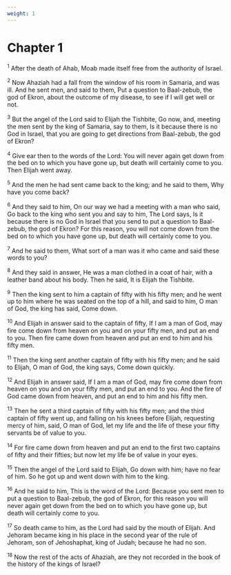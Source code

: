 ```yaml
---
weight: 1
---
```


# Chapter 1

<sup>1</sup> After the death of Ahab, Moab made itself free from the authority of Israel. 

<sup>2</sup> Now Ahaziah had a fall from the window of his room in Samaria, and was ill. And he sent men, and said to them, Put a question to Baal-zebub, the god of Ekron, about the outcome of my disease, to see if I will get well or not. 

<sup>3</sup> But the angel of the Lord said to Elijah the Tishbite, Go now, and, meeting the men sent by the king of Samaria, say to them, Is it because there is no God in Israel, that you are going to get directions from Baal-zebub, the god of Ekron? 

<sup>4</sup> Give ear then to the words of the Lord: You will never again get down from the bed on to which you have gone up, but death will certainly come to you. Then Elijah went away. 

<sup>5</sup> And the men he had sent came back to the king; and he said to them, Why have you come back? 

<sup>6</sup> And they said to him, On our way we had a meeting with a man who said, Go back to the king who sent you and say to him, The Lord says, Is it because there is no God in Israel that you send to put a question to Baal-zebub, the god of Ekron? For this reason, you will not come down from the bed on to which you have gone up, but death will certainly come to you. 

<sup>7</sup> And he said to them, What sort of a man was it who came and said these words to you? 

<sup>8</sup> And they said in answer, He was a man clothed in a coat of hair, with a leather band about his body. Then he said, It is Elijah the Tishbite. 

<sup>9</sup> Then the king sent to him a captain of fifty with his fifty men; and he went up to him where he was seated on the top of a hill, and said to him, O man of God, the king has said, Come down. 

<sup>10</sup> And Elijah in answer said to the captain of fifty, If I am a man of God, may fire come down from heaven on you and on your fifty men, and put an end to you. Then fire came down from heaven and put an end to him and his fifty men. 

<sup>11</sup> Then the king sent another captain of fifty with his fifty men; and he said to Elijah, O man of God, the king says, Come down quickly. 

<sup>12</sup> And Elijah in answer said, If I am a man of God, may fire come down from heaven on you and on your fifty men, and put an end to you. And the fire of God came down from heaven, and put an end to him and his fifty men. 

<sup>13</sup> Then he sent a third captain of fifty with his fifty men; and the third captain of fifty went up, and falling on his knees before Elijah, requesting mercy of him, said, O man of God, let my life and the life of these your fifty servants be of value to you. 

<sup>14</sup> For fire came down from heaven and put an end to the first two captains of fifty and their fifties; but now let my life be of value in your eyes. 

<sup>15</sup> Then the angel of the Lord said to Elijah, Go down with him; have no fear of him. So he got up and went down with him to the king. 

<sup>16</sup> And he said to him, This is the word of the Lord: Because you sent men to put a question to Baal-zebub, the god of Ekron, for this reason you will never again get down from the bed on to which you have gone up, but death will certainly come to you. 

<sup>17</sup> So death came to him, as the Lord had said by the mouth of Elijah. And Jehoram became king in his place in the second year of the rule of Jehoram, son of Jehoshaphat, king of Judah; because he had no son. 

<sup>18</sup> Now the rest of the acts of Ahaziah, are they not recorded in the book of the history of the kings of Israel? 


